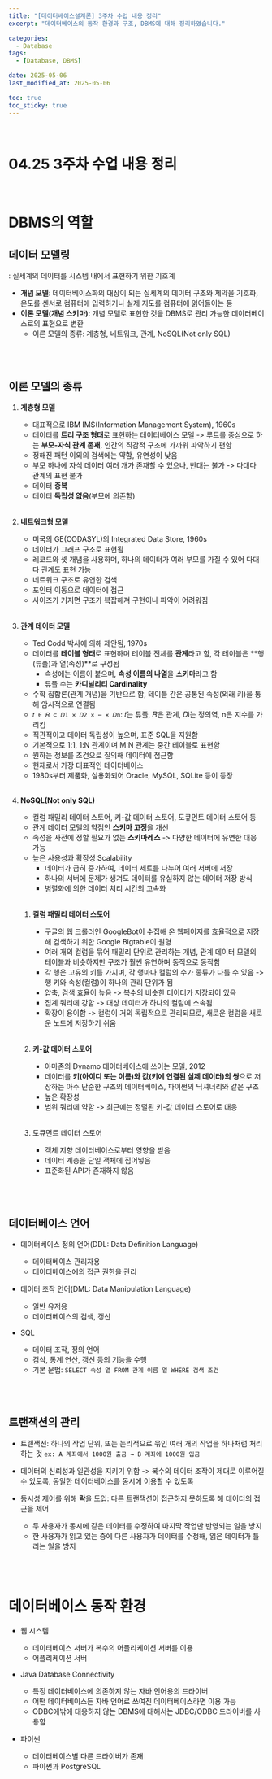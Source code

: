 ```yaml
---
title: "[데이터베이스설계론] 3주차 수업 내용 정리"
excerpt: "데이터베이스의 동작 환경과 구조, DBMS에 대해 정리하였습니다."

categories:
  - Database
tags: 
  - [Database, DBMS]

date: 2025-05-06
last_modified_at: 2025-05-06

toc: true
toc_sticky: true
---
```


<br />

# 04.25 3주차 수업 내용 정리

<br />

# DBMS의 역할

## 데이터 모델링
: 실세계의 데이터를 시스템 내에서 표현하기 위한 기호계

-  **개념 모델**: 데이터베이스화의 대상이 되는 실세계의 데이터 구조와 제약을 기호화, 온도를 센서로 컴퓨터에 입력하거나 실제 지도를 컴퓨터에 읽어들이는 등
- **이론 모델(개념 스키마)**: 개념 모델로 표현한 것을 DBMS로 관리 가능한 데이터베이스로의 표현으로 변환
	- 이론 모델의 종류: 계층형, 네트워크, 관계, NoSQL(Not only SQL)

<br />
<br />

## 이론 모델의 종류

1. **계층형 모델**
	- 대표적으로 IBM IMS(Information Management System), 1960s
	- 데이터를 **트리 구조 형태**로 표현하는 데이터베이스 모델 -> 루트를 중심으로 하는 **부모-자식 관계 존재**, 인간의 직감적 구조에 가까워 파악하기 편함
	- 정해진 패턴 이외의 검색에는 약함, 유연성이 낮음
	- 부모 하나에 자식 데이터 여러 개가 존재할 수 있으나, 반대는 불가 -> 다대다 관계의 표현 불가
	- 데이터 **중복**
	- 데이터 **독립성 없음**(부모에 의존함)

	<br />

2. **네트워크형 모델**
	- 미국의 GE(CODASYL)의 Integrated Data Store, 1960s
	- 데이터가 그래프 구조로 표현됨
	- 레코드와 셋 개념을 사용하며, 하나의 데이터가 여러 부모를 가질 수 있어 다대다 관계도 표현 가능
	- 네트워크 구조로 유연한 검색 
	- 포인터 이동으로 데이터에 접근
	- 사이즈가 커지면 구조가 복잡해져 구현이나 파악이 어려워짐

	<br />

3. **관계 데이터 모델**
	- Ted Codd 박사에 의해 제안됨, 1970s
	- 데이터를 **테이블 형태**로 표현하며 테이블 전체를 **관계**라고 함, 각 테이블은 **행(튜플)과 열(속성)**로 구성됨
		- 속성에는 이름이 붙으며, **속성 이름의 나열**을 **스키마**라고 함
		- 튜플 수는 **카디널리티 Cardinality**
	- 수학 집합론(관계 개념)을 기반으로 함, 테이블 간은 공통된 속성(외래 키)을 통해 암시적으로 연결됨
	- `𝑡 ∈ 𝑅 ⊂ 𝐷1 × 𝐷2 × ⋯ × 𝐷n`: 𝑡는 튜플, 𝑅은 관계, 𝐷i는 정의역, n은 지수를 가리킴
	- 직관적이고 데이터 독립성이 높으며, 표준 SQL을 지원함
	- 기본적으로 1:1, 1:N 관계이며 M:N 관계는 중간 테이블로 표현함
	- 원하는 정보를 조건으로 질의해 데이터에 접근함
	- 현재로서 가장 대표적인 데이터베이스
	- 1980s부터 제품화, 실용화되어 Oracle, MySQL, SQLite 등이 등장

	<br />

4. **NoSQL(Not only SQL)**
	- 컬럼 패밀리 데이터 스토어, 키-값 데이터 스토어, 도큐먼트 데이터 스토어 등
	- 관계 데이터 모델의 약점인 **스키마 고정**을 개선
	- 속성을 사전에 정할 필요가 없는 **스키마레스** -> 다양한 데이터에 유연한 대응 가능
	- 높은 사용성과 확장성 Scalability
		- 데이터가 급히 증가하여, 데이터 세트를 나누어 여러 서버에 저장
		- 하나의 서버에 문제가 생겨도 데이터를 유실하지 않는 데이터 저장 방식
		- 병렬화에 의한 데이터 처리 시간의 고속화

	<br />

	1. **컬럼 패밀리 데이터 스토어**
		- 구글의 웹 크롤러인 GoogleBot이 수집해 온 웹페이지를 효율적으로 저장해 검색하기 위한 Google Bigtable이 원형
		- 여러 개의 컬럼을 묶어 패밀리 단위로 관리하는 개념, 관계 데이터 모델의 테이블과 비슷하지만 구조가 훨씬 유연하며 동적으로 동작함
		- 각 행은 고유의 키를 가지며, 각 행마다 컬럼의 수가 종류가 다를 수 있음 -> 행 키와 속성(컬럼)이 하나의 관리 단위가 됨 
		- 압축, 검색 효율이 높음 -> 복수의 비슷한 데이터가 저장되어 있음
		- 집계 쿼리에 강함 -> 대상 데이터가 하나의 컬럼에 소속됨
		- 확장이 용이함 -> 컬럼이 거의 독립적으로 관리되므로, 새로운 컬럼을 새로운 노드에 저장하기 쉬움

		<br />

	2. **키-값 데이터 스토어**
		- 아마존의 Dynamo 데이터베이스에 쓰이는 모델, 2012
		- 데이터를 **키(아이디 또는 이름)와 값(키에 연결된 실제 데이터)의 쌍**으로 저장하는 아주 단순한 구조의 데이터베이스, 파이썬의 딕셔너리와 같은 구조
		- 높은 확장성
		- 범위 쿼리에 약함 -> 최근에는 정렬된 키-값 데이터 스토어로 대응

		<br />

	3. 도큐먼트 데이터 스토어
		- 객체 지향 데이터베이스로부터 영향을 받음
		- 데이터 계층을 단일 객체에 집어넣음
		- 표준화된 API가 존재하지 않음

<br />
<br />

## 데이터베이스 언어

- 데이터베이스 정의 언어(DDL: Data Definition Language)
	- 데이터베이스 관리자용
	- 데이터베이스에의 접근 권한을 관리

- 데이터 조작 언어(DML: Data Manipulation Language)
	- 일반 유저용
	- 데이터베이스의 검색, 갱신

- SQL
	- 데이터 조작, 정의 언어
	- 검삭, 통계 연산, 갱신 등의 기능을 수행
	- 기본 문법: `SELECT 속성 열 FROM 관계 이름 열 WHERE 검색 조건`

<br />
<br />

## 트랜잭션의 관리
- 트랜잭션: 하나의 작업 단위, 또는 논리적으로 묶인 여러 개의 작업을 하나처럼 처리하는 것 `ex: A 계좌에서 1000원 출금 → B 계좌에 1000원 입금`

- 데이터의 신뢰성과 일관성을 지키기 위함 -> 복수의 데이터 조작이 제대로 이루어질 수 있도록, 동일한 데이터베이스를 동시에 이용할 수 있도록

- 동시성 제어를 위해 **락**을 도입: 다른 트랜잭션이 접근하지 못하도록 해 데이터의 접근을 제어
	- 두 사용자가 동시에 같은 데이터를 수정하여 마지막 작업만 반영되는 일을 방지
	- 한 사용자가 읽고 있는 중에 다른 사용자가 데이터를 수정해, 읽은 데이터가 틀리는 일을 방지

<br />
<br />

# 데이터베이스 동작 환경

- 웹 시스템
	- 데이터베이스 서버가 복수의 어플리케이션 서버를 이용
	- 어플리케이션 서버

- Java Database Connectivity
	- 특정 데이터베이스에 의존하지 않는 자바 언어용의 드라이버
	- 어떤 데이터베이스든 자바 언어로 쓰여진 데이터베이스라면 이용 가능
	- ODBC에밖에 대응하지 않는 DBMS에 대해서는 JDBC/ODBC 드라이버를 사용함

- 파이썬
	- 데이터베이스별 다른 드라이버가 존재
	- 파이썬과 PostgreSQL

<br />
<br />